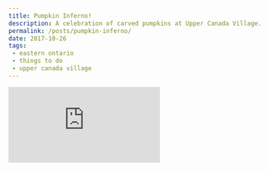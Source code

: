 ```yaml
---
title: Pumpkin Inferno!
description: A celebration of carved pumpkins at Upper Canada Village.
permalink: /posts/pumpkin-inferno/
date: 2017-10-26
tags:
 - eastern ontario
 - things to do
 - upper canada village
---
```



<div class="google-map">
<iframe src="https://www.google.com/maps/embed?pb=!1m18!1m12!1m3!1d2823.866322860446!2d-75.07055858458826!3d44.94638537909829!2m3!1f0!2f0!3f0!3m2!1i1024!2i768!4f13.1!3m3!1m2!1s0x4ccc38264fd7d3bf%3A0xa0bcee221eb6e060!2sUpper+Canada+Village!5e0!3m2!1sen!2sca!4v1563720888582!5m2!1sen!2sca" frameborder="0" style="border:0" allowfullscreen></iframe>
</div>